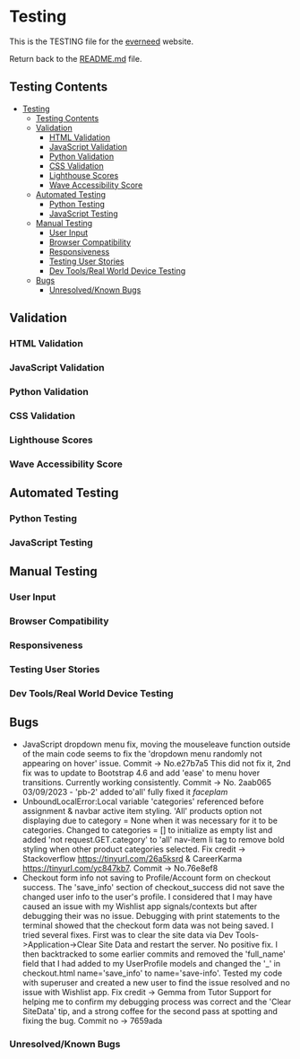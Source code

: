 # Testing

This is the TESTING file for the [everneed]() website.

Return back to the [README.md](README.md) file.

## Testing Contents  
  
- [Testing](#testing)
  - [Testing Contents](#testing-contents)
  - [Validation](#validation)
    - [HTML Validation](#html-validation)
    - [JavaScript Validation](#javascript-validation)
    - [Python Validation](#python-validation)
    - [CSS Validation](#css-validation)
    - [Lighthouse Scores](#lighthouse-scores)
    - [Wave Accessibility Score](#wave-accessibility-score)
  - [Automated Testing](#automated-testing)
    - [Python Testing](#python-testing)
    - [JavaScript Testing](#javascript-testing)
  - [Manual Testing](#manual-testing)
    - [User Input](#user-input)
    - [Browser Compatibility](#browser-compatibility)
    - [Responsiveness](#responsiveness)
    - [Testing User Stories](#testing-user-stories)
    - [Dev Tools/Real World Device Testing](#dev-toolsreal-world-device-testing)
  - [Bugs](#bugs)
    - [Unresolved/Known Bugs](#unresolvedknown-bugs)


## Validation

### HTML Validation

### JavaScript Validation

### Python Validation

### CSS Validation

### Lighthouse Scores

### Wave Accessibility Score

## Automated Testing

### Python Testing

### JavaScript Testing

## Manual Testing

### User Input

### Browser Compatibility

### Responsiveness

### Testing User Stories

### Dev Tools/Real World Device Testing

## Bugs

- JavaScript dropdown menu fix, moving the mouseleave function outside of the main code seems to fix the 'dropdown menu randomly not appearing on hover' issue. Commit -> No.e27b7a5 This did not fix it, 2nd fix was to update to Bootstrap 4.6 and add 'ease' to menu hover transitions. Currently working consistently. Commit -> No. 2aab065 03/09/2023 - 'pb-2' added to'all' fully fixed it *faceplam*
- UnboundLocalError:Local variable 'categories' referenced before assignment & navbar active item styling. 'All' products option not displaying due to category = None when it was necessary for it to be categories. Changed to categories = [] to initialize as empty list and added 'not request.GET.category' to 'all' nav-item li tag to remove bold styling when other product categories selected. Fix credit -> Stackoverflow <https://tinyurl.com/26a5ksrd> & CareerKarma <https://tinyurl.com/yc847kb7>. Commit -> No.76e8ef8
- Checkout form info not saving to Profile/Account form on checkout success. The 'save_info' section of checkout_success did not save the changed user info to the user's profile. I considered that I may have caused an issue with my Wishlist app signals/contexts but after debugging their was no issue. Debugging with print statements to the terminal showed that the checkout form data was not being saved. I tried several fixes. First was to clear the site data via Dev Tools->Application->Clear Site Data and restart the server. No positive fix. I then backtracked to some earlier commits and removed the 'full_name' field that I had added to my UserProfile models and changed the '_' in checkout.html name='save_info' to name='save-info'. Tested my code with superuser and created a new user to find the issue resolved and no issue with Wishlist app. Fix credit -> Gemma from Tutor Support for helping me to confirm my debugging process was correct and the 'Clear SiteData' tip, and a strong coffee for the second pass at spotting and fixing the bug. Commit no -> 7659ada

### Unresolved/Known Bugs